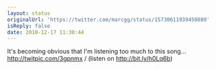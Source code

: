 ```yaml
---
layout: status
originalUrl: 'https://twitter.com/marcgg/status/15730611939450880'
isReply: false
date: 2010-12-17 11:30:44
---
```


It's becoming obvious that I'm listening too much to this song... http://twitpic.com/3gpnmx  / (listen on http://bit.ly/h0Lq6b)
